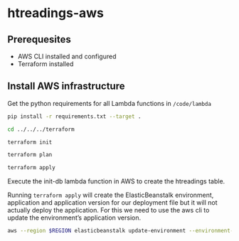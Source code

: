 # htreadings-aws

## Prerequesites
- AWS CLI installed and configured
- Terraform installed

## Install AWS infrastructure

Get the python requirements for all Lambda functions in `/code/lambda`

 ```bash
pip install -r requirements.txt --target .
```

 ```bash
cd ../../../terraform
```

 ```bash
terraform init
```

 ```bash
terraform plan
```

 ```bash
terraform apply
```

Execute the init-db lambda function in AWS to create the htreadings table.

Running `terraform apply` will create the ElasticBeanstalk environment, application and application version for our deployment file but it will not actually deploy the application. For this we need to use the aws cli to update the environment’s application version.
 ```bash
aws --region $REGION elasticbeanstalk update-environment --environment-name $(terraform output env_name) --version-label $(terraform output app_version)
```

